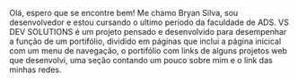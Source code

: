 Olá, espero que se encontre bem! Me chamo Bryan Silva, sou desenvolvedor e estou cursando o ultimo período da faculdade de ADS.
VS DEV SOLUTIONS é um projeto pensado e desenvolvido para desempenhar a função de um portifólio, dividido em páginas que inclui a página inicical com um menu de navegação, 
o portifólio com links de alguns projetos web que desenvolvi, uma seção contando um pouco sobre mim e o link das minhas redes.
